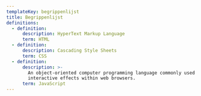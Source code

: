 ```yaml
---
templateKey: begrippenlijst
title: Begrippenlijst
definitions:
  - definition:
      description: HyperText Markup Language
      term: HTML
  - definition:
      description: Cascading Style Sheets
      term: CSS
  - definition:
      description: >-
        An object-oriented computer programming language commonly used to create
        interactive effects within web browsers.
      term: JavaScript
---
```


